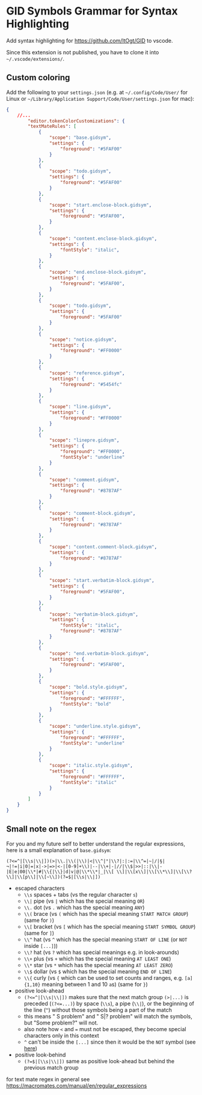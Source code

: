 # GID Symbols Grammar for Syntax Highlighting

Add syntax highlighting for https://github.com/ltOgt/GID to vscode.

Since this extension is not published, you have to clone it into `~/.vscode/extensions/`.


## Custom coloring

Add the following to your `settings.json` (e.g. at `~/.config/Code/User/` for Linux or `~/Library/Application Support/Code/User/settings.json` for mac):

```json
{
    //...
        "editor.tokenColorCustomizations": {
        "textMateRules": [
            {
                "scope": "base.gidsym",
                "settings": {
                    "foreground": "#5FAF00"
                }
            },
            {
                "scope": "todo.gidsym",
                "settings": {
                    "foreground": "#5FAF00"
                }
            },
            {
                "scope": "start.enclose-block.gidsym",
                "settings": {
                    "foreground": "#5FAF00",
                }
            },
            {
                "scope": "content.enclose-block.gidsym",
                "settings": {
                    "fontStyle": "italic",
                }
            },
            {
                "scope": "end.enclose-block.gidsym",
                "settings": {
                    "foreground": "#5FAF00",
                }
            },
            {
                "scope": "todo.gidsym",
                "settings": {
                    "foreground": "#5FAF00"
                }
            },
            {
                "scope": "notice.gidsym",
                "settings": {
                    "foreground": "#FF0000"
                }
            },
            {
                "scope": "reference.gidsym",
                "settings": {
                    "foreground": "#5454fc"
                }
            },
            {
                "scope": "line.gidsym",
                "settings": {
                    "foreground": "#FF0000"
                }
            },
            {
                "scope": "linepre.gidsym",
                "settings": {
                    "foreground": "#FF0000",
                    "fontStyle": "underline"
                }
            },
            {
                "scope": "comment.gidsym",
                "settings": {
                    "foreground": "#8787AF"
                }
            },
            {
                "scope": "comment-block.gidsym",
                "settings": {
                    "foreground": "#8787AF"
                }
            },
            {
                "scope": "content.comment-block.gidsym",
                "settings": {
                    "foreground": "#8787AF"
                }
            },
            {
                "scope": "start.verbatim-block.gidsym",
                "settings": {
                    "foreground": "#5FAF00",
                }
            },
            {
                "scope": "verbatim-block.gidsym",
                "settings": {
                    "fontStyle": "italic",
                    "foreground": "#8787AF"
                }
            },
            {
                "scope": "end.verbatim-block.gidsym",
                "settings": {
                    "foreground": "#5FAF00",
                }
            },
            {
                "scope": "bold.style.gidsym",
                "settings": {
                    "foreground": "#FFFFFF",
                    "fontStyle": "bold"
                }
            },
            {
                "scope": "underline.style.gidsym",
                "settings": {
                    "foreground": "#FFFFFF",
                    "fontStyle": "underline"
                }
            },
            {
                "scope": "italic.style.gidsym",
                "settings": {
                    "foreground": "#FFFFFF",
                    "fontStyle": "italic"
                }
            }
        ]   
    }   
}
```

## Small note on the regex
For you and my future self to better understand the regular expressions, here is a small explanation of `base.gidsym`:

`(?<=^|[\\s|\\|])(>|\\.|\\(|\\)|<|\\^|°|\\?|:|:=|\\^=|~|/|§|¬|!=|i|0|=|x|->|=>|<-|[0-9]+\\)|--|\\+|-|//|\\$|>>|::|\\|-|E|e|00|\\*|#|\\{|\\}|d|v|@|\\*\\*|_|\\[ \\]|\\[x\\]|\\[\\*\\]|\\[\\?\\]|\\[p\\]|\\[~\\])(?=$|[\\s|\\|])`

- escaped characters
    - `\\s` spaces + tabs (vs the regular character `s`)
    - `\\|` pipe (vs `|` which has the special meaning `OR`)
    - `\\.` dot (vs `.` which has the special meaning `ANY`)
    - `\\(` brace (vs `(` which has the special meaning `START MATCH GROUP`) (same for `)`)
    - `\\[` bracket (vs `[` which has the special meaning `START SYMBOL GROUP`) (same for `]`)
    - `\\^` hat (vs `^` which has the special meaning `START OF LINE` (or `NOT` inside `[...]`))
    - `\\?` hat (vs `?` which has special meanings e.g. in look-arounds)
    - `\\+` plus (vs `+` which has the special meaning `AT LEAST ONE`)
    - `\\*` star (vs `*` which has the special meaning `AT LEAST ZERO`)
    - `\\$` dollar (vs `$` which has the special meaning `END OF LINE`)
    - `\\{` curly (vs `{` which can be used to set counts and ranges, e.g. `[a]{1,10}` meaning between 1 and 10 `a`s) (same for `}`)
- positive look-ahead
    - `(?<=^|[\\s|\\|])` makes sure that the next match group `(>|...)` is preceded (`(?<=...)`) by space (`\\s`), a pipe (`\\|`), or the beginning of the line (`^`) without those symbols being a part of the match
    - this means " S problem" and " S|? problem" will match the symbols, but "Some problem?" will not.
    - also note how `<` and `=` must not be escaped, they become special characters only in this context
    - `^` can't be inside the `[...]` since then it would be the `NOT` symbol (see [here](https://stackoverflow.com/a/9155707/7215915))
- positive look-behind
    - `(?=$|[\\s|\\|])` same as positive look-ahead but behind the previous match group

for text mate regex in general see https://macromates.com/manual/en/regular_expressions
